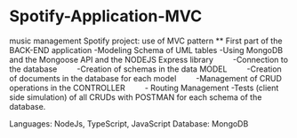 # Spotify-Application-MVC
music management
Spotify project: use of MVC pattern
** First part of the BACK-END application
-Modeling Schema of UML tables
-Using MongoDB and the Mongoose API and the NODEJS Express library
        -Connection to the database
        -Creation of schemas in the data MODEL
        -Creation of documents in the database for each model
        -Management of CRUD operations in the CONTROLLER
        - Routing Management
-Tests (client side simulation) of all CRUDs with POSTMAN for each schema of the database.

Languages: NodeJs, TypeScript, JavaScript
Database: MongoDB

